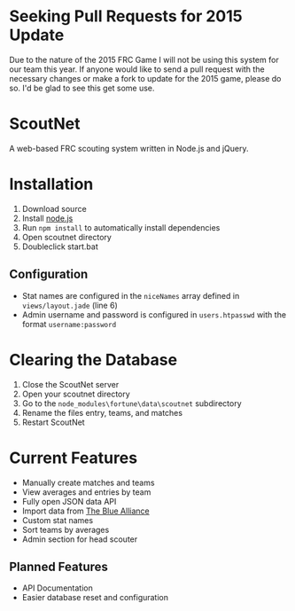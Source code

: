 # Seeking Pull Requests for 2015 Update
Due to the nature of the 2015 FRC Game I will not be using this system for our team this year. If anyone would like to send a pull request with the necessary changes or make a fork to update for the 2015 game, please do so. I'd be glad to see this get some use.

ScoutNet
========
A web-based FRC scouting system written in Node.js and jQuery.

Installation
============
1. Download source
3. Install [node.js](http://nodejs.org/download/)
2. Run `npm install` to automatically install dependencies
4. Open scoutnet directory
5. Doubleclick start.bat

Configuration
-------------
* Stat names are configured in the `niceNames` array defined in `views/layout.jade` (line 6)
* Admin username and password is configured in `users.htpasswd` with the format `username:password`

Clearing the Database
=====================
1. Close the ScoutNet server
2. Open your scoutnet directory
3. Go to the `node_modules\fortune\data\scoutnet` subdirectory
4. Rename the files entry, teams, and matches
5. Restart ScoutNet

Current Features
================
* Manually create matches and teams
* View averages and entries by team
* Fully open JSON data API
* Import data from [The Blue Alliance](http://www.thebluealliance.com/)
* Custom stat names
* Sort teams by averages
* Admin section for head scouter

Planned Features
----------------
* API Documentation
* Easier database reset and configuration
